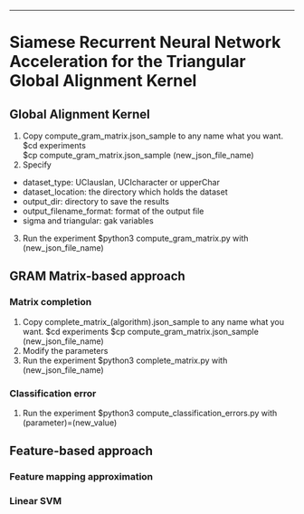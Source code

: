 

-----
# Siamese Recurrent Neural Network Acceleration for the Triangular Global Alignment Kernel

## Global Alignment Kernel
1. Copy compute_gram_matrix.json_sample to any name what you want.
        $cd experiments  
        $cp compute_gram_matrix.json_sample (new_json_file_name)
2. Specify
- dataset_type: UCIauslan, UCIcharacter or upperChar
- dataset_location: the directory which holds the dataset
- output_dir: directory to save the results
- output_filename_format: format of the output file
- sigma and triangular: gak variables
3. Run the experiment
        $python3 compute_gram_matrix.py with (new_json_file_name)

## GRAM Matrix-based approach
### Matrix completion
1. Copy complete_matrix_(algorithm).json_sample to any name what you want.
        $cd experiments
        $cp compute_gram_matrix.json_sample (new_json_file_name)
2. Modify the parameters
3. Run the experiment
        $python3 complete_matrix.py with (new_json_file_name)

### Classification error
1. Run the experiment
        $python3 compute_classification_errors.py with (parameter)=(new_value)
        
## Feature-based approach
### Feature mapping approximation

### Linear SVM


